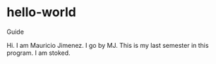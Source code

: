 # hello-world
Guide

Hi. I am Mauricio Jimenez. I go by MJ.  This is my last semester in this program. I am stoked. 
